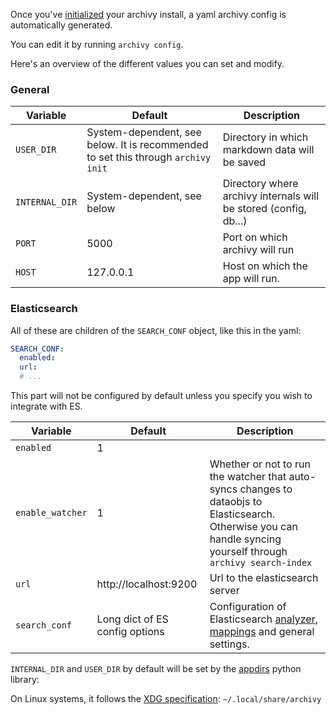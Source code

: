 Once you've [initialized](install.md) your archivy install, a yaml archivy config is automatically generated.

You can edit it by running `archivy config`.

Here's an overview of the different values you can set and modify.


### General

| Variable                | Default                     | Description                           |
|-------------------------|-----------------------------|---------------------------------------|
| `USER_DIR`      | System-dependent, see below. It is recommended to set this through `archivy init` | Directory in which markdown data will be saved |
| `INTERNAL_DIR` | System-dependent, see below | Directory where archivy internals will be stored (config, db...)
| `PORT`          | 5000                        | Port on which archivy will run        |
| `HOST`          | 127.0.0.1                   | Host on which the app will run. |


### Elasticsearch

All of these are children of the `SEARCH_CONF` object, like this in the yaml:

```yaml
SEARCH_CONF:
  enabled:
  url:
  # ...
```

This part will not be configured by default unless you specify you wish to integrate with ES.

| Variable                | Default                        | Description                           |
|-------------------------|--------------------------------|---------------------------------------|
| `enabled`               | 1                              |                                       |
| `enable_watcher`        | 1                              | Whether or not to run the watcher that auto-syncs changes to dataobjs to Elasticsearch. Otherwise you can handle syncing yourself through `archivy search-index` |
| `url`                   | http://localhost:9200          | Url to the elasticsearch server       |
| `search_conf`           | Long dict of ES config options | Configuration of Elasticsearch [analyzer](https://www.elastic.co/guide/en/elasticsearch/reference/current/analysis.html), [mappings](https://www.elastic.co/guide/en/elasticsearch/reference/current/mapping.html) and general settings. |


`INTERNAL_DIR` and `USER_DIR` by default will be set by the
[appdirs](https://pypi.org/project/appdirs/) python library:

On Linux systems, it follows the [XDG
specification](https://specifications.freedesktop.org/basedir-spec/basedir-spec-latest.html):
`~/.local/share/archivy`
